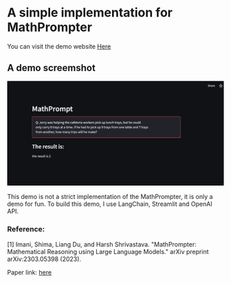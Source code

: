 # A simple implementation for MathPrompter

You can visit the demo website [Here](https://delveintodetail-mathprompter-main1-xdn3b9.streamlit.app/)


## A demo screemshot

![An example](screenshot.png)

This demo is not a strict implementation of the MathPrompter, it is only a demo for fun. To build this demo, I use LangChain, Streamlit and OpenAI API.

### Reference:

[1] Imani, Shima, Liang Du, and Harsh Shrivastava. "MathPrompter: Mathematical Reasoning using Large Language Models." arXiv preprint arXiv:2303.05398 (2023).

Paper link: [here](https://arxiv.org/pdf/2303.05398.pdf)
